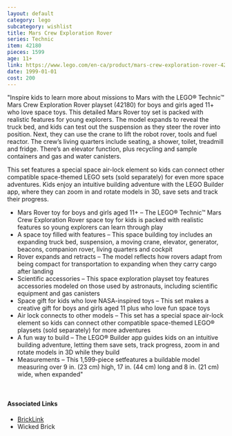 ```yaml
---
layout: default
category: lego
subcategory: wishlist
title: Mars Crew Exploration Rover
series: Technic
item: 42180
pieces: 1599
age: 11+
link: https://www.lego.com/en-ca/product/mars-crew-exploration-rover-42180
date: 1999-01-01
cost: 200
---
```


"Inspire kids to learn more about missions to Mars with the LEGO® Technic™ Mars Crew Exploration Rover playset (42180) for boys and girls aged 11+ who love space toys. This detailed Mars Rover toy set is packed with realistic features for young explorers. The model expands to reveal the truck bed, and kids can test out the suspension as they steer the rover into position. Next, they can use the crane to lift the robot rover, tools and fuel reactor. The crew’s living quarters include seating, a shower, toilet, treadmill and fridge. There’s an elevator function, plus recycling and sample containers and gas and water canisters.

This set features a special space air-lock element so kids can connect other compatible space-themed LEGO sets (sold separately) for even more space adventures. Kids enjoy an intuitive building adventure with the LEGO Builder app, where they can zoom in and rotate models in 3D, save sets and track their progress.

* Mars Rover toy for boys and girls aged 11+ – The LEGO® Technic™ Mars Crew Exploration Rover space toy for kids is packed with realistic features so young explorers can learn through play
* A space toy filled with features – This space building toy includes an expanding truck bed, suspension, a moving crane, elevator, generator, beacons, companion rover, living quarters and cockpit
* Rover expands and retracts – The model reflects how rovers adapt from being compact for transportation to expanding when they carry cargo after landing
* Scientific accessories – This space exploration playset toy features accessories modeled on those used by astronauts, including scientific equipment and gas canisters
* Space gift for kids who love NASA-inspired toys – This set makes a creative gift for boys and girls aged 11 plus who love fun space toys
* Air lock connects to other models – This set has a special space air-lock element so kids can connect other compatible space-themed LEGO® playsets (sold separately) for more adventures
* A fun way to build – The LEGO® Builder app guides kids on an intuitive building adventure, letting them save sets, track progress, zoom in and rotate models in 3D while they build
* Measurements – This 1,599-piece setfeatures a buildable model measuring over 9 in. (23 cm) high, 17 in. (44 cm) long and 8 in. (21 cm) wide, when expanded"

<br>

#### Associated Links
* [BrickLink](https://www.bricklink.com/v2/catalog/catalogitem.page?S=42180-1)
* Wicked Brick
